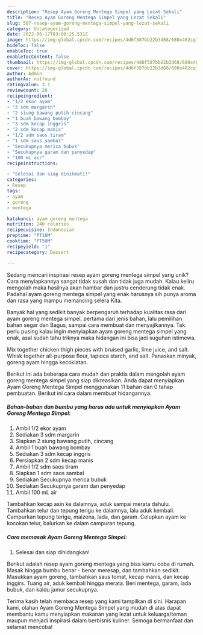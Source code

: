 ```yaml
---
description: "Resep Ayam Goreng Mentega Simpel yang Lezat Sekali"
title: "Resep Ayam Goreng Mentega Simpel yang Lezat Sekali"
slug: 507-resep-ayam-goreng-mentega-simpel-yang-lezat-sekali
category: Uncategorized
date: 2022-06-17T03:00:25.531Z
image: https://img-global.cpcdn.com/recipes/4d6f587bb22b3d68/680x482cq70/ayam-goreng-mentega-simpel-foto-resep-utama.jpg
hideToc: false
enableToc: true
enableTocContent: false
thumbnail: https://img-global.cpcdn.com/recipes/4d6f587bb22b3d68/680x482cq70/ayam-goreng-mentega-simpel-foto-resep-utama.jpg
cover: https://img-global.cpcdn.com/recipes/4d6f587bb22b3d68/680x482cq70/ayam-goreng-mentega-simpel-foto-resep-utama.jpg
author: Admin
authorAv: notfound
ratingvalue: 3.1
reviewcount: 20
recipeingredient:
- "1/2 ekor ayam"
- "3 sdm margarin"
- "2 siung bawang putih cincang"
- "1 buah bawang bombay"
- "3 sdm kecap inggris"
- "2 sdm kecap manis"
- "1/2 sdm saos tiram"
- "1 sdm saos sambal"
- "Secukupnya merica bubuk"
- "Secukupnya garam dan penyedap"
- "100 mL air"
recipeinstructions:

- "Selesai dan siap dinikmati!"
categories:
- Resep
tags:
- ayam
- goreng
- mentega

katakunci: ayam goreng mentega 
nutrition: 240 calories
recipecuisine: Indonesian
preptime: "PT18M"
cooktime: "PT50M"
recipeyield: "1"
recipecategory: Dessert

---
```





Sedang mencari inspirasi resep ayam goreng mentega simpel yang unik? Cara menyiapkannya sangat tidak susah dan tidak juga mudah. Kalau keliru mengolah maka hasilnya akan hambar dan justru cenderung tidak enak. Padahal ayam goreng mentega simpel yang enak harusnya sih punya aroma dan rasa yang mampu memancing selera Kita.





Banyak hal yang sedikit banyak berpengaruh terhadap kualitas rasa dari ayam goreng mentega simpel, pertama dari jenis bahan, lalu pemilihan bahan segar dan Bagus, sampai cara membuat dan menyajikannya. Tak perlu pusing kalau ingin menyiapkan ayam goreng mentega simpel yang enak,      asal sudah tahu triknya maka hidangan ini bisa jadi suguhan istimewa.














Mix together chicken thigh pieces with bruised garlic, lime juice, and salt. Whisk together all-purpose flour, tapioca starch, and salt. Panaskan minyak, goreng ayam hingga kecoklatan.






Berikut ini ada beberapa cara mudah dan praktis dalam mengolah ayam goreng mentega simpel yang siap dikreasikan. Anda dapat menyiapkan Ayam Goreng Mentega Simpel menggunakan 11 bahan dan 0 tahap pembuatan. Berikut ini cara dalam membuat hidangannya.

<!--inarticleads1-->

##### Bahan-bahan dan bumbu yang harus ada untuk menyiapkan Ayam Goreng Mentega Simpel:

1. Ambil 1/2 ekor ayam
1. Sediakan 3 sdm margarin
1. Siapkan 2 siung bawang putih, cincang
1. Ambil 1 buah bawang bombay
1. Sediakan 3 sdm kecap inggris
1. Persiapkan 2 sdm kecap manis
1. Ambil 1/2 sdm saos tiram
1. Siapkan 1 sdm saos sambal
1. Sediakan Secukupnya merica bubuk
1. Sediakan Secukupnya garam dan penyedap
1. Ambil 100 mL air


Tambahkan kecap asin ke dalamnya, aduk sampai merata dahulu. Tambahkan telur dan tepung terigu ke dalamnya, lalu aduk kembali. Campurkan tepung terigu, maizena, lada, dan garam. Celupkan ayam ke kocokan telur, balurkan ke dalam campuran tepung. 

<!--inarticleads2-->

##### Cara memasak Ayam Goreng Mentega Simpel:


1. Selesai dan siap dihidangkan!

Berikut adalah resep ayam goreng mentega yang bisa kamu coba di rumah. Masak hingga bumbu benar - benar meresap, dan tambahkan sedikit. Masukkan ayam goreng, tambahkan saus tomat, kecap manis, dan kecap inggirs. Tuang air, aduk kembali hingga merata. Beri mentega, garam, lada bubuk, dan kaldu jamur secukupnya. 

Terima kasih telah membaca resep yang kami tampilkan di sini. Harapan kami, olahan Ayam Goreng Mentega Simpel yang mudah di atas dapat membantu kamu menyiapkan makanan yang lezat untuk keluarga/teman maupun menjadi inspirasi dalam berbisnis kuliner. Semoga bermanfaat dan selamat mencoba!
